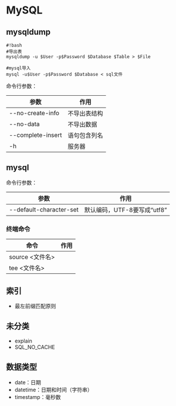 # MySQL

## mysqldump
```
#!bash
#导出表
mysqldump -u $User -p$Password $Database $Table > $File

#mysql导入
mysql -u$User -p$Password $Database < sql文件
```
命令行参数：

| 参数                    | 作用                               |
|-------------------------|------------------------------------|
|--no-create-info         |不导出表结构
|--no-data                |不导出数据
|--complete-insert        |语句包含列名
|-h                       | 服务器



## mysql

命令行参数：

| 参数                    | 作用                               |
|-------------------------|------------------------------------|
|--default-character-set  |默认编码，UTF-8要写成“utf8”

### 终端命令
| 命令                    | 作用                         |
|-------------            |-----------------------------
| source <文件名>
| tee <文件名>

## 索引
* 最左前缀匹配原则

## 未分类
* explain
* SQL_NO_CACHE

## 数据类型
* date：日期
* datetime：日期和时间（字符串）
* timestamp：毫秒数